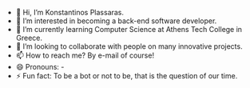 - 👋 Hi, I’m Konstantinos Plassaras.
- 👀 I’m interested in becoming a back-end software developer.
- 🌱 I’m currently learning Computer Science at Athens Tech College in Greece.
- 💞️ I’m looking to collaborate with people on many innovative projects.
- 📫 How to reach me? By e-mail of course!
- 😄 Pronouns: -
- ⚡ Fun fact: To be a bot or not to be, that is the question of our time.

<!---
KonstantinosPls/KonstantinosPls is a ✨ special ✨ repository because its `README.md` (this file) appears on your GitHub profile.
You can click the Preview link to take a look at your changes.
--->
